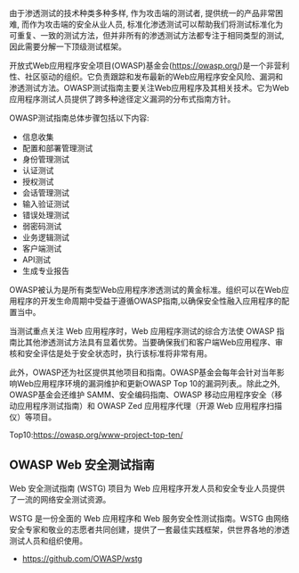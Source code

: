 由于渗透测试的技术种类多种多样, 作为攻击端的测试者, 提供统一的产品非常困难, 而作为攻击端的安全从业人员, 标准化渗透测试可以帮助我们将测试标准化为可重复、一致的测试方法，但并非所有的渗透测试方法都专注于相同类型的测试, 因此需要分解一下顶级测试框架。

开放式Web应用程序安全项目(OWASP)基金会(https://owasp.org/)是一个非营利性、社区驱动的组织。它负责跟踪和发布最新的Web应用程序安全风险、漏洞和渗透测试方法。OWASP测试指南主要关注Web应用程序及其相关技术。它为Web应用程序测试人员提供了跨多种途径定义漏洞的分布式指南方针。

OWASP测试指南总体步骤包括以下内容:

- 信息收集
- 配置和部署管理测试
- 身份管理测试
- 认证测试
- 授权测试
- 会话管理测试
- 输入验证测试
- 错误处理测试
- 弱密码测试
- 业务逻辑测试
- 客户端测试
- API测试
- 生成专业报告

OWASP被认为是所有类型Web应用程序渗透测试的黄金标准。组织可以在Web应用程序的开发生命周期中受益于遵循OWASP指南,以确保安全性融入应用程序的配置当中。

当测试重点关注 Web 应用程序时，Web 应用程序测试的综合方法使 OWASP 指南比其他渗透测试方法具有显着优势。当要确保我们和客户端Web应用程序、审核和安全评估是处于安全状态时，执行该标准将非常有用。

此外，OWASP还为社区提供其他项目和指南。OWASP基金会每年会针对当年影响Web应用程序环境的漏洞维护和更新OWASP Top 10的漏洞列表,。除此之外, OWASP基金会还维护 SAMM、安全编码指南、OWASP 移动应用程序安全（移动应用程序测试指南）和 OWASP Zed 应用程序代理（开源 Web 应用程序扫描仪）等项目。

Top10:https://owasp.org/www-project-top-ten/

## OWASP Web 安全测试指南

Web 安全测试指南 (WSTG) 项目为 Web 应用程序开发人员和安全专业人员提供了一流的网络安全测试资源。

WSTG 是一份全面的 Web 应用程序和 Web 服务安全性测试指南。WSTG 由网络安全专家和敬业的志愿者共同创建，提供了一套最佳实践框架，供世界各地的渗透测试人员和组织使用。

- https://github.com/OWASP/wstg